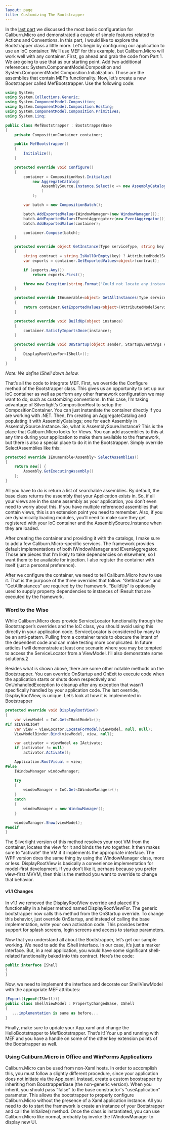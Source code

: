 ```yaml
---
layout: page
title: Customizing The Bootstrapper
---
```


In the [last part](./configuration) we discussed the most basic configuration for Caliburn.Micro and demonstrated a couple of simple features related to Actions and Conventions. In this part, I would like to explore the Bootstrapper class a little more. Let’s begin by configuring our application to use an IoC container. We’ll use MEF for this example, but Caliburn.Micro will work well with any container. First, go ahead and grab the code from Part 1. We are going to use that as our starting point. Add two additional references: System.ComponentModel.Composition and System.ComponentModel.Composition.Initialization. Those are the assemblies that contain MEF’s functionality. Now, let’s create a new Bootstrapper called MefBootstrapper. Use the following code:

``` csharp
using System;
using System.Collections.Generic;
using System.ComponentModel.Composition;
using System.ComponentModel.Composition.Hosting;
using System.ComponentModel.Composition.Primitives;
using System.Linq;

public class MefBootstrapper : BootstrapperBase
{
    private CompositionContainer container;

    public MefBootstrapper()
    {
        Initialize();
    }

    protected override void Configure()
    {
        container = CompositionHost.Initialize(
            new AggregateCatalog(
                AssemblySource.Instance.Select(x => new AssemblyCatalog(x)).OfType<ComposablePartCatalog>()
                )
            );

        var batch = new CompositionBatch();

        batch.AddExportedValue<IWindowManager>(new WindowManager());
        batch.AddExportedValue<IEventAggregator>(new EventAggregator());
        batch.AddExportedValue(container);

        container.Compose(batch);
    }

    protected override object GetInstance(Type serviceType, string key)
    {
        string contract = string.IsNullOrEmpty(key) ? AttributedModelServices.GetContractName(serviceType) : key;
        var exports = container.GetExportedValues<object>(contract);

        if (exports.Any())
            return exports.First();

        throw new Exception(string.Format("Could not locate any instances of contract {0}.", contract));
    }

    protected override IEnumerable<object> GetAllInstances(Type serviceType)
    {
        return container.GetExportedValues<object>(AttributedModelServices.GetContractName(serviceType));
    }

    protected override void BuildUp(object instance)
    {
        container.SatisfyImportsOnce(instance);
    }

    protected override void OnStartup(object sender, StartupEventArgs e)
    {
        DisplayRootViewFor<IShell>();
    }
}
```
*Note: We define IShell down below.*

That’s all the code to integrate MEF. First, we override the Configure method of the Bootstrapper class. This gives us an opportunity to set up our IoC container as well as perform any other framework configuration we may want to do, such as customizing conventions. In this case, I’m taking advantage of Silverlight’s CompositionHost to setup the CompositionContainer. You can just instantiate the container directly if you are working with .NET. Then, I’m creating an AggregateCatalog and populating it with AssemblyCatalogs; one for each Assembly in AssemblySource.Instance. So, what is AssemblySoure.Instance? This is the place that Caliburn.Micro looks for Views. You can add assemblies to this at any time during your application to make them available to the framework, but there is also a special place to do it in the Bootstrapper. Simply override SelectAssemblies like this:


``` csharp
protected override IEnumerable<Assembly> SelectAssemblies()
{
    return new[] {
        Assembly.GetExecutingAssembly()
    };
}
```

All you have to do is return a list of searchable assemblies. By default, the base class returns the assembly that your Application exists in. So, if all your views are in the same assembly as your application, you don’t even need to worry about this. If you have multiple referenced assemblies that contain views, this is an extension point you need to remember. Also, if you are dynamically loading modules, you’ll need to make sure they get registered with your IoC container and the AssemblySource.Instance when they are loaded. 

After creating the container and providing it with the catalogs, I make sure to add a few Caliburn.Micro-specific services. The framework provides default implementations of both IWindowManager and IEventAggregator. Those are pieces that I’m likely to take dependencies on elsewhere, so I want them to be available for injection. I also register the container with itself (just a personal preference).

After we configure the container, we need to tell Caliburn.Micro how to use it. That is the purpose of the three overrides that follow. “GetInstance” and “GetAllInstances” are required by the framework. “BuildUp” is optionally used to supply property dependencies to instances of IResult that are executed by the framework. 

### Word to the Wise
While Caliburn.Micro does provide ServiceLocator functionality through the Bootstrapper’s overrides and the IoC class, you should avoid using this directly in your application code. ServiceLocator is considered by many to be an anti-pattern. Pulling from a container tends to obscure the intent of the dependent code and can make testing more complicated. In future articles I will demonstrate at least one scenario where you may be tempted to access the ServiceLocator from a ViewModel. I’ll also demonstrate some solutions.2

Besides what is shown above, there are some other notable methods on the Bootstrapper. You can override OnStartup and OnExit to execute code when the application starts or shuts down respectively and OnUnhandledException to cleanup after any exception that wasn’t specifically handled by your application code. The last override, DisplayRootView, is unique. Let’s look at how it is implemented in Bootstrapper<TRootModel>

``` csharp
protected override void DisplayRootView() 
{
    var viewModel = IoC.Get<TRootModel>();
#if SILVERLIGHT
    var view = ViewLocator.LocateForModel(viewModel, null, null);
    ViewModelBinder.Bind(viewModel, view, null);

    var activator = viewModel as IActivate;
    if (activator != null)
        activator.Activate();

    Application.RootVisual = view;
#else
    IWindowManager windowManager;

    try
    {
        windowManager = IoC.Get<IWindowManager>();
    }
    catch
    {
        windowManager = new WindowManager();
    }

    windowManager.Show(viewModel);
#endif
}
```

The Silverlight version of this method resolves your root VM from the container, locates the view for it and binds the two together. It then makes sure to “activate” the VM if it implements the appropriate interface. The WPF version does the same thing by using the WindowManager class, more or less. DisplayRootView is basically a convenience implementation for model-first development. If you don’t like it, perhaps because you prefer view-first MVVM, then this is the method you want to override to change that behavior.

#### v1.1 Changes
In v1.1 we removed the DisplayRootView override and placed it's functionality in a helper method named DisplayRootViewFor. The generic bootstrapper now calls this method from the OnStartup override. To change this behavior, just override OnStartup, and instead of calling the base implementation, write your own activation code. This provides better support for splash screens, login screens and access to startup parameters.

Now that you understand all about the Bootstrapper, let’s get our sample working. We need to add the IShell interface. In our case, it’s just a marker interface. But, in a real application, you would have some significant shell-related functionality baked into this contract. Here’s the code:

``` csharp
public interface IShell
{
}
```

Now, we need to implement the interface and decorate our ShellViewModel with the appropriate MEF attributes:

``` csharp
[Export(typeof(IShell))]
public class ShellViewModel : PropertyChangedBase, IShell
{
   ...implementation is same as before...
}
```

Finally, make sure to update your App.xaml and change the HelloBootstrapper to MefBootstrapper. That’s it! Your up and running with MEF and you have a handle on some of the other key extension points of the Bootstrapper as well.

### Using Caliburn.Micro in Office and WinForms Applications

Caliburn.Micro can be used from non-Xaml hosts. In order to accomplish this, you must follow a slightly different procedure, since your application does not initiate via the App.xaml. Instead, create a custom boostrapper by inheriting from BoostrapperBase (the non-generic version). When you inherit, you should pass "false" to the base constructor's "useApplication" parameter. This allows the bootstrapper to properly configure Caliburn.Micro without the presence of a Xaml application instance. All you need to do to start the framework is create an instance of your Bootstrapper and call the Initialize() method. Once the class is instantiated, you can use Caliburn.Micro like normal, probably by invoke the IWindowManager to display new UI.
